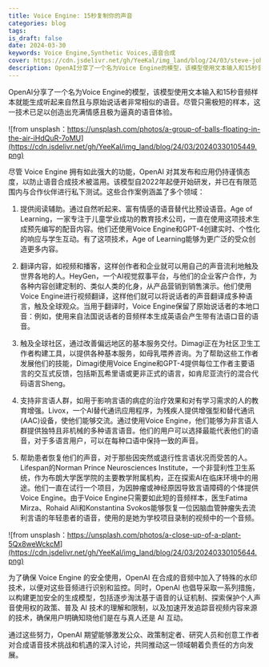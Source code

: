 ```yaml
---
title: Voice Engine: 15秒复制你的声音
categories: blog
tags: 
is_draft: false
date: 2024-03-30
keywords: Voice Engine,Synthetic Voices,语音合成
cover: https://cdn.jsdelivr.net/gh/YeeKal/img_land/blog/24/03/steve-johnson-bNEga8u4kUs-unsplash.jpg
description: OpenAI分享了一个名为Voice Engine的模型，该模型使用文本输入和15秒音频样本就能生成听起来自然且与原始说话者非常相似的语音
---
```


OpenAI分享了一个名为Voice Engine的模型，该模型使用文本输入和15秒音频样本就能生成听起来自然且与原始说话者非常相似的语音。尽管只需极短的样本，这一技术已足以创造出充满情感且极为逼真的语音体验。

![from unsplash：https://unsplash.com/photos/a-group-of-balls-floating-in-the-air-iHdQuR-7oMU](https://cdn.jsdelivr.net/gh/YeeKal/img_land/blog/24/03/20240330105449.png)

尽管 Voice Engine 拥有如此强大的功能，OpenAI 对其发布和应用仍持谨慎态度，以防止语音合成技术被滥用。该模型自2022年起便开始研发，并已在有限范围内与合作伙伴进行私下测试。这些合作案例涵盖了多个领域：

1. 提供阅读辅助。通过自然听起来、富有情感的语音替代比预设语音。Age of Learning，一家专注于儿童学业成功的教育技术公司，一直在使用这项技术生成预先编写的配音内容。他们还使用Voice Engine和GPT-4创建实时、个性化的响应与学生互动。有了这项技术，Age of Learning能够为更广泛的受众创造更多内容。

2. 翻译内容，如视频和播客，这样创作者和企业就可以用自己的声音流利地触及世界各地的人。HeyGen，一个AI视觉叙事平台，与他们的企业客户合作，为各种内容创建定制的、类似人类的化身，从产品营销到销售演示。他们使用Voice Engine进行视频翻译，这样他们就可以将说话者的声音翻译成多种语言，触及全球观众。当用于翻译时，Voice Engine保留了原始说话者的本地口音：例如，使用来自法国说话者的音频样本生成英语会产生带有法语口音的语音。

3. 触及全球社区，通过改善偏远地区的基本服务交付。Dimagi正在为社区卫生工作者构建工具，以提供各种基本服务，如母乳喂养咨询。为了帮助这些工作者发展他们的技能，Dimagi使用Voice Engine和GPT-4提供每位工作者主要语言的交互式反馈，包括斯瓦希里语或更非正式的语言，如肯尼亚流行的混合代码语言Sheng。

4. 支持非言语人群，如用于影响言语的病症的治疗效果和对有学习需求的人的教育增强。Livox，一个AI替代通讯应用程序，为残疾人提供增强型和替代通讯(AAC)设备，使他们能够交流。通过使用Voice Engine，他们能够为非言语人群提供独特且非机械的多种语言语音。他们的用户可以选择最能代表他们的语音，对于多语言用户，可以在每种口语中保持一致的声音。

5. 帮助患者恢复他们的声音，对于那些因突然或退行性言语状况而受苦的人。Lifespan的Norman Prince Neurosciences Institute，一个非营利性卫生系统，作为布朗大学医学院的主要教学附属机构，正在探索AI在临床环境中的用途。他们一直在试行一个项目，为因肿瘤或神经原因导致言语障碍的个体提供Voice Engine。由于Voice Engine只需要如此短的音频样本，医生Fatima Mirza、Rohaid Ali和Konstantina Svokos能够恢复一位因脑血管肿瘤失去流利言语的年轻患者的语音，使用的是她为学校项目录制的视频中的一个音频。


![from unsplash：https://unsplash.com/photos/a-close-up-of-a-plant-5Qx8weWckcM](https://cdn.jsdelivr.net/gh/YeeKal/img_land/blog/24/03/20240330105644.png)

为了确保 Voice Engine 的安全使用，OpenAI 在合成的音频中加入了特殊的水印技术，以便对这些音频进行识别和监控。同时，OpenAI 也倡导采取一系列措施，以构建更加安全的生成模型，包括逐步淘汰基于语音的认证机制、探索保护个人声音使用权的政策、普及 AI 技术的理解和限制，以及加速开发追踪音视频内容来源的技术，确保用户明确知晓他们是在与真人还是 AI 互动。

通过这些努力，OpenAI 期望能够激发公众、政策制定者、研究人员和创意工作者对合成语音技术挑战和机遇的深入讨论，共同推动这一领域朝着负责任的方向发展。
